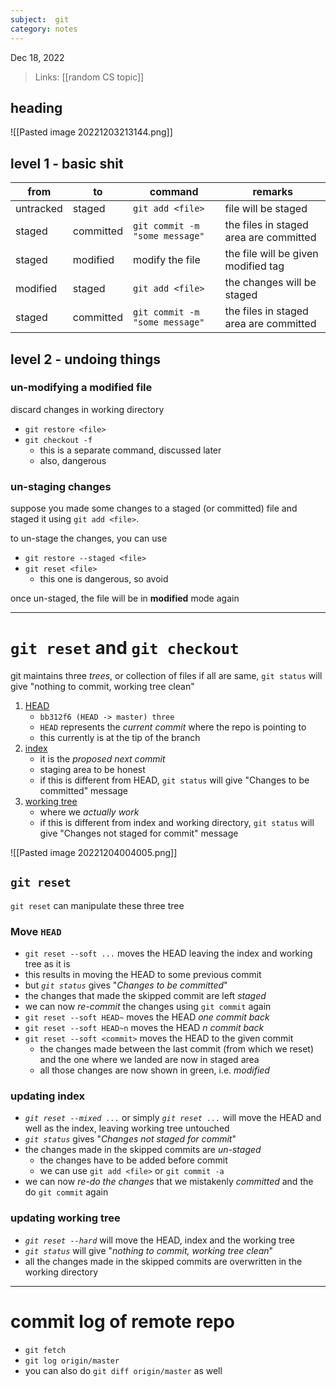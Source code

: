 ```yaml
---
subject:  git
category: notes
---
```

Dec 18, 2022

>Links: [[random CS topic]]

## heading
![[Pasted image 20221203213144.png]]


## level 1 - basic shit

| from      | to        | command                        | remarks                                |
| --------- | --------- | ------------------------------ | -------------------------------------- |
| untracked | staged    | `git add <file>`           | file will be staged                    |
| staged    | committed | `git commit -m "some message"` | the files in staged area are committed |
| staged    | modified  | modify the file                | the file will be given modified tag    |
| modified  | staged    | `git add <file>`           | the changes will be staged             |
| staged    | committed | `git commit -m "some message"` | the files in staged area are committed |

## level 2 - undoing things

### un-modifying a modified file
discard changes in working directory
- `git restore <file>`
- `git checkout -f`
	- this is a separate command, discussed later
	- also, dangerous

### un-staging changes
suppose you made some changes to a staged (or committed) file and staged it using `git add <file>`.

to un-stage the changes, you can use 
- `git restore --staged <file>`
- `git reset <file>`
	- this one is dangerous, so avoid 

once un-staged, the file will be in **modified** mode again

---
# `git reset` and `git checkout`
git maintains three *trees*, or collection of files
if all are same, `git status` will give "nothing to commit, working tree clean"

1. <u>HEAD</u>
	- `bb312f6 (HEAD -> master) three`
	- `HEAD` represents the *current commit* where the repo is pointing to
	- this currently is at the tip of the branch
2. <u>index</u>
	- it is the *proposed next commit*
	- staging area to be honest
	- if this is different from HEAD, `git status` will give "Changes to be committed" message
3. <u>working tree</u>
	- where we *actually work*
	- if this is different from index and working directory, `git status` will give "Changes not staged for commit" message

![[Pasted image 20221204004005.png]]

## `git reset`
`git reset` can manipulate these three tree

### Move `HEAD`
- `git reset --soft ...` moves the HEAD leaving the index and working tree as it is
- this results in moving the HEAD to some previous commit
- but *`git status`* gives "*Changes to be committed*"
- the changes that made the skipped commit are left *staged*
- we can now *re-commit* the changes using `git commit` again
- `git reset --soft HEAD~` moves the HEAD *one commit back*
- `git reset --soft HEAD~n` moves the HEAD *n commit back*
- `git reset --soft <commit>` moves the HEAD to the given commit
	- the changes made between the last commit (from which we reset) and the one where we landed are now in staged area
	- all those changes are now shown in green, i.e. *modified*

### updating index
- *`git reset --mixed ...`* or simply *`git reset ...`* will move the HEAD and well as the index, leaving working tree untouched
- *`git status`* gives "*Changes not staged for commit*"
- the changes made in the skipped commits are *un-staged*
	- the changes have to be added before commit
	- we can use `git add <file>` or `git commit -a`
- we can now *re-do the changes* that we mistakenly *committed* and the do `git commit` again

### updating working tree
- *`git reset --hard`* will move the HEAD, index and the working tree
- *`git status`* will give "*nothing to commit, working tree clean*"
- all the changes made in the skipped commits are overwritten in the working directory

---

# commit log of remote repo
- `git fetch`
- `git log origin/master`
- you can also do `git diff origin/master` as well


